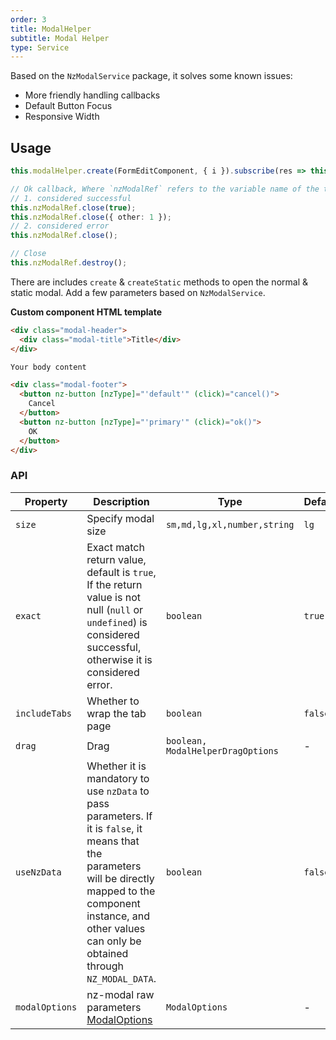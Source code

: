 ```yaml
---
order: 3
title: ModalHelper
subtitle: Modal Helper
type: Service
---
```


Based on the `NzModalService` package, it solves some known issues:

- More friendly handling callbacks
- Default Button Focus
- Responsive Width

## Usage

```ts
this.modalHelper.create(FormEditComponent, { i }).subscribe(res => this.load());

// Ok callback, Where `nzModalRef` refers to the variable name of the target component in the constructor `NzModalRef`
// 1. considered successful
this.nzModalRef.close(true);
this.nzModalRef.close({ other: 1 });
// 2. considered error
this.nzModalRef.close();

// Close
this.nzModalRef.destroy();
```

There are includes `create` & `createStatic` methods to open the normal & static modal. Add a few parameters based on `NzModalService`.

**Custom component HTML template**

```html
<div class="modal-header">
  <div class="modal-title">Title</div>
</div>

Your body content

<div class="modal-footer">
  <button nz-button [nzType]="'default'" (click)="cancel()">
    Cancel
  </button>
  <button nz-button [nzType]="'primary'" (click)="ok()">
    OK
  </button>
</div>
```

### API

| Property | Description  | Type  | Default   |
| --- | --- | --- | --- |
| `size` | Specify modal size | `sm,md,lg,xl,number,string` | `lg` |
| `exact` | Exact match return value, default is `true`, If the return value is not null (`null` or `undefined`) is considered successful, otherwise it is considered error. | `boolean` | `true` |
| `includeTabs` | Whether to wrap the tab page | `boolean` | `false` |
| `drag` | Drag | `boolean, ModalHelperDragOptions` | - |
| `useNzData` | Whether it is mandatory to use `nzData` to pass parameters. If it is `false`, it means that the parameters will be directly mapped to the component instance, and other values ​​can only be obtained through `NZ_MODAL_DATA`. | `boolean` | `false` |
| `modalOptions` | nz-modal raw parameters [ModalOptions](https://github.com/NG-ZORRO/ng-zorro-antd/blob/master/components/modal/modal-types.ts) | `ModalOptions` | - |
